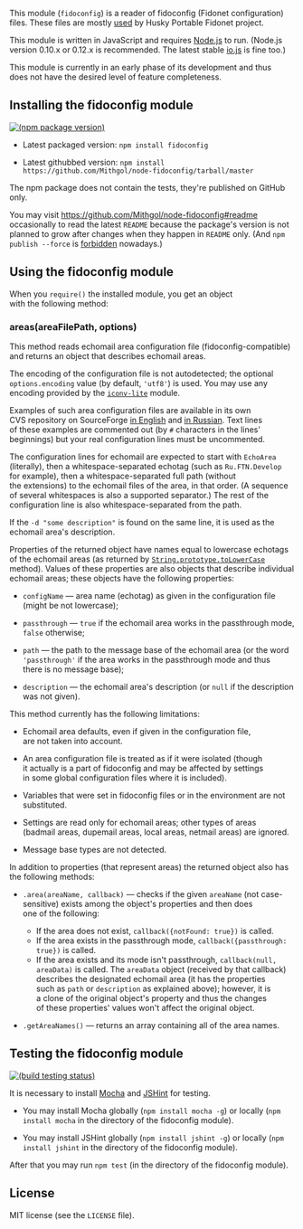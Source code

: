 This module (`fidoconfig`) is a reader of fidoconfig (Fidonet configuration) files. These files are mostly [used](http://husky.sourceforge.net/fidoconf.html) by Husky Portable Fidonet project.

This module is written in JavaScript and requires [Node.js](http://nodejs.org/) to run. (Node.js version 0.10.x or 0.12.x is recommended. The latest stable [io.js](https://iojs.org/) is fine too.)

This module is currently in an early phase of its development and thus does not have the desired level of feature completeness.

## Installing the fidoconfig module

[![(npm package version)](https://nodei.co/npm/fidoconfig.png?downloads=true&downloadRank=true)](https://npmjs.org/package/fidoconfig)

* Latest packaged version: `npm install fidoconfig`

* Latest githubbed version: `npm install https://github.com/Mithgol/node-fidoconfig/tarball/master`

The npm package does not contain the tests, they're published on GitHub only.

You may visit https://github.com/Mithgol/node-fidoconfig#readme occasionally to read the latest `README` because the package's version is not planned to grow after changes when they happen in `README` only. (And `npm publish --force` is [forbidden](http://blog.npmjs.org/post/77758351673/no-more-npm-publish-f) nowadays.)

## Using the fidoconfig module

When you `require()` the installed module, you get an object with the following method:

### areas(areaFilePath, options)

This method reads echomail area configuration file (fidoconfig-compatible) and returns an object that describes echomail areas.

The encoding of the configuration file is not autodetected; the optional `options.encoding` value (by default, `'utf8'`) is used. You may use any encoding provided by the [`iconv-lite`](https://github.com/ashtuchkin/iconv-lite) module.

Examples of such area configuration files are available in its own CVS repository on SourceForge [in English](http://husky.cvs.sf.net/viewvc/husky/hpt/config/areas) and [in Russian](http://husky.cvs.sf.net/viewvc/husky/hpt/config/areas.ru). Text lines of these examples are commented out (by `#` characters in the lines' beginnings) but your real configuration lines must be uncommented.

The configuration lines for echomail are expected to start with `EchoArea` (literally), then a whitespace-separated echotag (such as `Ru.FTN.Develop` for example), then a whitespace-separated full path (without the extensions) to the echomail files of the area, in that order. (A sequence of several whitespaces is also a supported separator.) The rest of the configuration line is also whitespace-separated from the path.

If the `-d "some description"` is found on the same line, it is used as the echomail area's description.

Properties of the returned object have names equal to lowercase echotags of the echomail areas (as returned by [`String.prototype.toLowerCase`](https://developer.mozilla.org/en-US/docs/Web/JavaScript/Reference/Global_Objects/String/toLowerCase) method). Values of these properties are also objects that describe individual echomail areas; these objects have the following properties:

* `configName` — area name (echotag) as given in the configuration file (might be not lowercase);

* `passthrough` — `true` if the echomail area works in the passthrough mode, `false` otherwise;

* `path` — the path to the message base of the echomail area (or the word `'passthrough'` if the area works in the passthrough mode and thus there is no message base);

* `description` — the echomail area's description (or `null` if the description was not given).

This method currently has the following limitations:

* Echomail area defaults, even if given in the configuration file, are not taken into account.

* An area configuration file is treated as if it were isolated (though it actually is a part of fidoconfig and may be affected by settings in some global configuration files where it is included).

* Variables that were set in fidoconfig files or in the environment are not substituted.

* Settings are read only for echomail areas; other types of areas (badmail areas, dupemail areas, local areas, netmail areas) are ignored.

* Message base types are not detected.

In addition to properties (that represent areas) the returned object also has the following methods:

* `.area(areaName, callback)` — checks if the given `areaName` (not case-sensitive) exists among the object's properties and then does one of the following:
   * If the area does not exist, `callback({notFound: true})` is called.
   * If the area exists in the passthrough mode, `callback({passthrough: true})` is called.
   * If the area exists and its mode isn't passthrough, `callback(null, areaData)` is called. The `areaData` object (received by that callback) describes the designated echomail area (it has the properties such as `path` or `description` as explained above); however, it is a clone of the original object's property and thus the changes of these properties' values won't affect the original object.

* `.getAreaNames()` — returns an array containing all of the area names.

## Testing the fidoconfig module

[![(build testing status)](https://img.shields.io/travis/Mithgol/node-fidoconfig/master.svg?style=plastic)](https://travis-ci.org/Mithgol/node-fidoconfig)

It is necessary to install [Mocha](http://visionmedia.github.io/mocha/) and [JSHint](http://jshint.com/) for testing.

* You may install Mocha globally (`npm install mocha -g`) or locally (`npm install mocha` in the directory of the fidoconfig module).

* You may install JSHint globally (`npm install jshint -g`) or locally (`npm install jshint` in the directory of the fidoconfig module).

After that you may run `npm test` (in the directory of the fidoconfig module).

## License

MIT license (see the `LICENSE` file).
